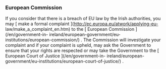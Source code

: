 ###  European Commission

If you consider that there is a breach of EU law by the Irish authorities, you
may [ make a formal complaint ](http://ec.europa.eu/atwork/applying-eu-
law/make_a_complaint_en.htm) to the [ European Commission ](/en/government-in-
ireland/european-government/eu-institutions/european-commission/) . The
Commission will investigate your complaint and if your complaint is upheld,
may ask the Government to ensure that your rights are respected or may take
the Government to the [ European Court of Justice ](/en/government-in-
ireland/european-government/eu-institutions/european-court-of-justice/) .
